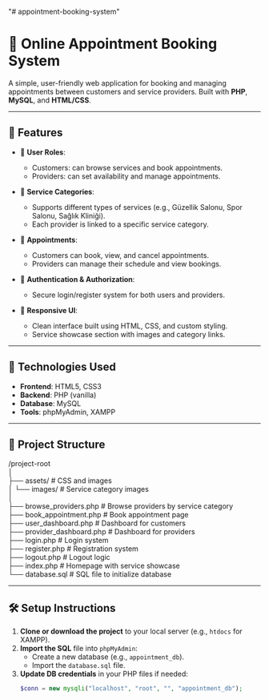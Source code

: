 "# appointment-booking-system" 

📅 Online Appointment Booking System
===================================

A simple, user-friendly web application for booking and managing appointments between customers and service providers. Built with **PHP**, **MySQL**, and **HTML/CSS**.

---

🚀 Features
----------

- 👥 **User Roles**:
  - Customers: can browse services and book appointments.
  - Providers: can set availability and manage appointments.

- 📖 **Service Categories**:
  - Supports different types of services (e.g., Güzellik Salonu, Spor Salonu, Sağlık Kliniği).
  - Each provider is linked to a specific service category.

- 📆 **Appointments**:
  - Customers can book, view, and cancel appointments.
  - Providers can manage their schedule and view bookings.

- 🔐 **Authentication & Authorization**:
  - Secure login/register system for both users and providers.

- 🎨 **Responsive UI**:
  - Clean interface built using HTML, CSS, and custom styling.
  - Service showcase section with images and category links.

---

🧱 Technologies Used
--------------------

- **Frontend**: HTML5, CSS3
- **Backend**: PHP (vanilla)
- **Database**: MySQL
- **Tools**: phpMyAdmin, XAMPP

---

📂 Project Structure
--------------------

/project-root  
│  
├── assets/                  # CSS and images  
│   └── images/              # Service category images  
│  
├── browse_providers.php     # Browse providers by service category  
├── book_appointment.php     # Book appointment page  
├── user_dashboard.php       # Dashboard for customers  
├── provider_dashboard.php   # Dashboard for providers  
├── login.php                # Login system  
├── register.php             # Registration system  
├── logout.php               # Logout logic  
├── index.php                # Homepage with service showcase  
└── database.sql             # SQL file to initialize database  

---

🛠 Setup Instructions
---------------------

1. **Clone or download the project** to your local server (e.g., `htdocs` for XAMPP).
2. **Import the SQL** file into `phpMyAdmin`:
   - Create a new database (e.g., `appointment_db`).
   - Import the `database.sql` file.
3. **Update DB credentials** in your PHP files if needed:
   ```php
   $conn = new mysqli("localhost", "root", "", "appointment_db");

   

